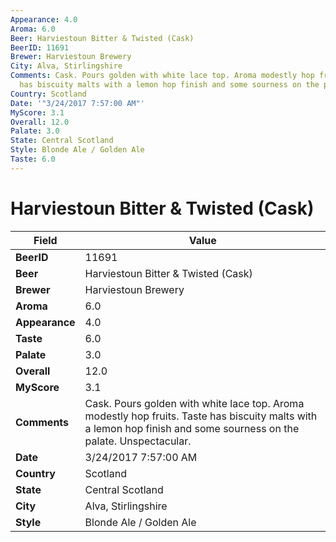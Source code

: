 ```yaml
---
Appearance: 4.0
Aroma: 6.0
Beer: Harviestoun Bitter & Twisted (Cask)
BeerID: 11691
Brewer: Harviestoun Brewery
City: Alva, Stirlingshire
Comments: Cask. Pours golden with white lace top. Aroma modestly hop fruits. Taste
  has biscuity malts with a lemon hop finish and some sourness on the palate. Unspectacular.
Country: Scotland
Date: '"3/24/2017 7:57:00 AM"'
MyScore: 3.1
Overall: 12.0
Palate: 3.0
State: Central Scotland
Style: Blonde Ale / Golden Ale
Taste: 6.0
---
```


# Harviestoun Bitter & Twisted (Cask)

| Field         | Value |
|---------------|-------|
| **BeerID** | 11691 |
| **Beer** | Harviestoun Bitter & Twisted (Cask) |
| **Brewer** | Harviestoun Brewery |
| **Aroma** | 6.0 |
| **Appearance** | 4.0 |
| **Taste** | 6.0 |
| **Palate** | 3.0 |
| **Overall** | 12.0 |
| **MyScore** | 3.1 |
| **Comments** | Cask. Pours golden with white lace top. Aroma modestly hop fruits. Taste has biscuity malts with a lemon hop finish and some sourness on the palate. Unspectacular. |
| **Date** | 3/24/2017 7:57:00 AM |
| **Country** | Scotland |
| **State** | Central Scotland |
| **City** | Alva, Stirlingshire |
| **Style** | Blonde Ale / Golden Ale |

